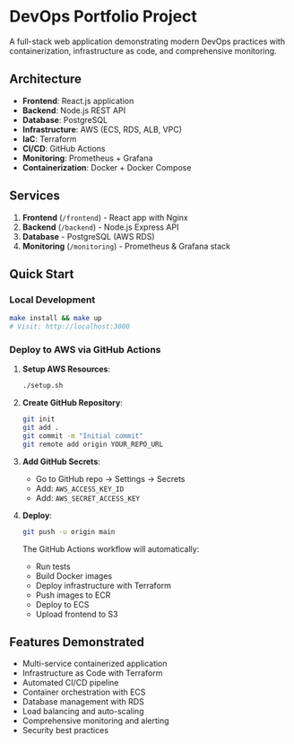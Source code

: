 # DevOps Portfolio Project

A full-stack web application demonstrating modern DevOps practices with containerization, infrastructure as code, and comprehensive monitoring.

## Architecture

- **Frontend**: React.js application
- **Backend**: Node.js REST API
- **Database**: PostgreSQL
- **Infrastructure**: AWS (ECS, RDS, ALB, VPC)
- **IaC**: Terraform
- **CI/CD**: GitHub Actions
- **Monitoring**: Prometheus + Grafana
- **Containerization**: Docker + Docker Compose

## Services

1. **Frontend** (`/frontend`) - React app with Nginx
2. **Backend** (`/backend`) - Node.js Express API
3. **Database** - PostgreSQL (AWS RDS)
4. **Monitoring** (`/monitoring`) - Prometheus & Grafana stack

## Quick Start

### Local Development
```bash
make install && make up
# Visit: http://localhost:3000
```

### Deploy to AWS via GitHub Actions

1. **Setup AWS Resources**:
   ```bash
   ./setup.sh
   ```

2. **Create GitHub Repository**:
   ```bash
   git init
   git add .
   git commit -m "Initial commit"
   git remote add origin YOUR_REPO_URL
   ```

3. **Add GitHub Secrets**:
   - Go to GitHub repo → Settings → Secrets
   - Add: `AWS_ACCESS_KEY_ID`
   - Add: `AWS_SECRET_ACCESS_KEY`

4. **Deploy**:
   ```bash
   git push -u origin main
   ```
   
   The GitHub Actions workflow will automatically:
   - Run tests
   - Build Docker images
   - Deploy infrastructure with Terraform
   - Push images to ECR
   - Deploy to ECS
   - Upload frontend to S3

## Features Demonstrated

- Multi-service containerized application
- Infrastructure as Code with Terraform
- Automated CI/CD pipeline
- Container orchestration with ECS
- Database management with RDS
- Load balancing and auto-scaling
- Comprehensive monitoring and alerting
- Security best practices